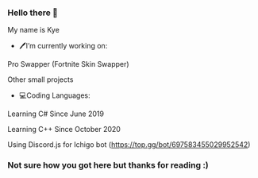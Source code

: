 ### Hello there 👋
My name is Kye
- 🖊I’m currently working on:

Pro Swapper (Fortnite Skin Swapper)

Other small projects

- 💻Coding Languages:

Learning C# Since June 2019

Learning C++ Since October 2020

Using Discord.js for Ichigo bot (https://top.gg/bot/697583455029952542)



<h3> Not sure how you got here but thanks for reading :) </h3>
